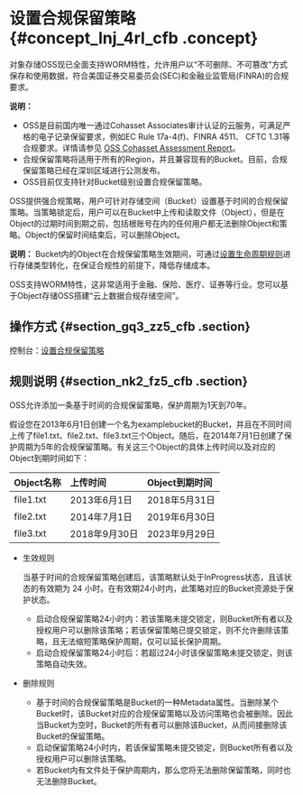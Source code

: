 # 设置合规保留策略 {#concept_lnj_4rl_cfb .concept}

对象存储OSS现已全面支持WORM特性，允许用户以“不可删除、不可篡改”方式保存和使用数据，符合美国证券交易委员会\(SEC\)和金融业监管局\(FINRA\)的合规要求。

**说明：** 

-   OSS是目前国内唯一通过Cohasset Associates审计认证的云服务，可满足严格的电子记录保留要求，例如EC Rule 17a-4\(f\)、FINRA 4511、 CFTC 1.31等合规要求。详情请参见 [OSS Cohasset Assessment Report](http://gosspublic.alicdn.com/OSSCohassetAssessmentReport.pdf)。
-   合规保留策略将适用于所有的Region，并且兼容现有的Bucket。目前，合规保留策略已经在深圳区域进行公测发布。
-   OSS目前仅支持针对Bucket级别设置合规保留策略。

OSS提供强合规策略，用户可针对存储空间（Bucket）设置基于时间的合规保留策略。当策略锁定后，用户可以在Bucket中上传和读取文件（Object），但是在Object的过期时间到期之前，包括根账号在内的任何用户都无法删除Object和策略。Object的保留时间结束后，可以删除Object。

**说明：** Bucket内的Object在合规保留策略生效期间，可通过[设置生命周期规则](cn.zh-CN/开发指南/管理文件/管理文件生命周期.md#)进行存储类型转化，在保证合规性的前提下，降低存储成本。

OSS支持WORM特性，这非常适用于金融、保险、医疗、证券等行业。您可以基于Object存储OSS搭建“云上数据合规存储空间”。

## 操作方式 {#section_gq3_zz5_cfb .section}

控制台：[设置合规保留策略](../../../../../cn.zh-CN/控制台用户指南/管理存储空间/设置保留策略.md#)

## 规则说明 {#section_nk2_fz5_cfb .section}

OSS允许添加一条基于时间的合规保留策略，保护周期为1天到70年。

假设您在2013年6月1日创建一个名为examplebucket的Bucket，并且在不同时间上传了file1.txt、file2.txt、file3.txt三个Object。随后，在2014年7月1日创建了保护周期为5年的合规保留策略。有关这三个Object的具体上传时间以及对应的Object到期时间如下：

|Object名称|上传时间|Object到期时间|
|:-------|:---|:---------|
|file1.txt|2013年6月1日|2018年5月31日|
|file2.txt|2014年7月1日|2019年6月30日|
|file3.txt|2018年9月30日|2023年9月29日|

-   生效规则

    当基于时间的合规保留策略创建后，该策略默认处于InProgress状态，且该状态的有效期为 24 小时。在有效期24小时内，此策略对应的Bucket资源处于保护状态。

    -   启动合规保留策略24小时内：若该策略未提交锁定，则Bucket所有者以及授权用户可以删除该策略；若该保留策略已提交锁定，则不允许删除该策略，且无法缩短策略保护周期，仅可以延长保护周期。
    -   启动合规保留策略24小时后：若超过24小时该保留策略未提交锁定，则该策略自动失效。
-   删除规则
    -   基于时间的合规保留策略是Bucket的一种Metadata属性。当删除某个Bucket时，该Bucket对应的合规保留策略以及访问策略也会被删除。因此当Bucket为空时，Bucket的所有者可以删除该Bucket，从而间接删除该Bucket的保留策略。
    -   启动保留策略24小时内，若该保留策略未提交锁定，则Bucket所有者以及授权用户可以删除该策略。
    -   若Bucket内有文件处于保护周期内，那么您将无法删除保留策略，同时也无法删除Bucket。

